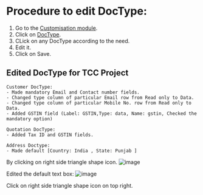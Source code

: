 # Procedure to edit DocType:

1. Go to the [Customisation module](https://erp.gndec.ac.in/desk#modules/Customization). 
2. Click on [DocType](https://erp.gndec.ac.in/desk#List/DocType/List). 
3. CLick on any DocType according to the need.
4. Edit it.
5. Click on Save.

##  Edited DocType for TCC Project
```
Customer DocType:
- Made mandatory Email and Contact number fields.
- Changed type column of particular Email row from Read only to Data.
- Changed type column of particular Mobile No. row from Read only to Data.
- Added GSTIN field (Label: GSTIN,Type: data, Name: gstin, Checked the mandatory option)

Quotation DocType:
- Added Tax ID and GSTIN fields.

Address Doctype:
- Made default [Country: India , State: Punjab ]

```
By clicking on right side triangle shape icon.
![image](https://user-images.githubusercontent.com/74251229/113138794-e5c09600-9243-11eb-9066-52b0fc03df2d.png)

Edited the default text box:
![image](https://user-images.githubusercontent.com/74251229/113139137-57004900-9244-11eb-838f-c1c26f549fc9.png)

Click on right side triangle shape icon on top right.



```
```
